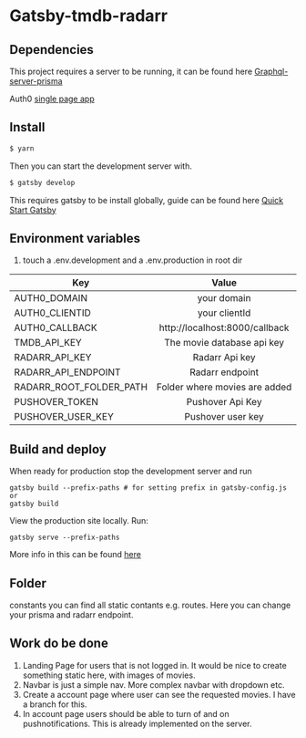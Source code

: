 # Gatsby-tmdb-radarr

## Dependencies

This project requires a server to be running, it can be found here [Graphql-server-prisma](https://github.com/181221/graphql-server-prisma)

Auth0 [single page app](https://auth0.com/docs/quickstart/spa/react)

## Install

```sh
$ yarn
```

Then you can start the development server with.

```sh
$ gatsby develop
```

This requires gatsby to be install globally, guide can be found here
[Quick Start Gatsby](https://www.gatsbyjs.org/docs/quick-start/)

## Environment variables

1. touch a .env.development and a .env.production in root dir

| Key                     |             Value              |
| ----------------------- | :----------------------------: |
| AUTH0_DOMAIN            |          your domain           |
| AUTH0_CLIENTID          |         your clientId          |
| AUTH0_CALLBACK          | http://localhost:8000/callback |
| TMDB_API_KEY            |   The movie database api key   |
| RADARR_API_KEY          |         Radarr Api key         |
| RADARR_API_ENDPOINT     |        Radarr endpoint         |
| RADARR_ROOT_FOLDER_PATH | Folder where movies are added  |
| PUSHOVER_TOKEN          |        Pushover Api Key        |
| PUSHOVER_USER_KEY       |       Pushover user key        |

## Build and deploy

When ready for production stop the development server and run

```shell
gatsby build --prefix-paths # for setting prefix in gatsby-config.js
or
gatsby build
```

View the production site locally. Run:

```shell
gatsby serve --prefix-paths
```

More info in this can be found [here](<[https://www.gatsbyjs.org/tutorial/part-eight/](https://www.gatsbyjs.org/tutorial/part-eight/)>)

## Folder

constants you can find all static contants e.g. routes. Here you can change your prisma and radarr endpoint.

## Work do be done

1. Landing Page for users that is not logged in. It would be nice to create something static here, with images of movies.
2. Navbar is just a simple nav. More complex navbar with dropdown etc.
3. Create a account page where user can see the requested movies. I have a branch for this.
4. In account page users should be able to turn of and on pushnotifications. This is already implemented on the server.
